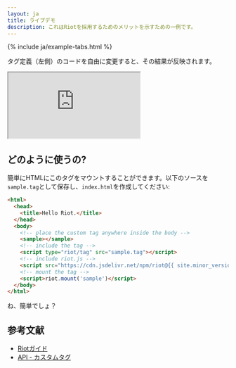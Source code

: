 ```yaml
---
layout: ja
title: ライブデモ
description: これはRiotを採用するためのメリットを示すための一例です。
---
```


{% include ja/example-tabs.html %}

タグ定義（左側）のコードを自由に変更すると、その結果が反映されます。

<iframe src="https://riot.js.org/examples/live-editor"></iframe>

## どのように使うの?

簡単にHTMLにこのタグをマウントすることができます。以下のソースを`sample.tag`として保存し、`index.html`を作成してください:

```html
<html>
  <head>
    <title>Hello Riot.</title>
  </head>
  <body>
    <!-- place the custom tag anywhere inside the body -->
    <sample></sample>
    <!-- include the tag -->
    <script type="riot/tag" src="sample.tag"></script>
    <!-- include riot.js -->
    <script src="https://cdn.jsdelivr.net/npm/riot@{{ site.minor_version }}/riot+compiler.min.js"></script>
    <!-- mount the tag -->
    <script>riot.mount('sample')</script>
  </body>
</html>
```

ね、簡単でしょ？

## 参考文献

- [Riotガイド](/ja/guide/)
- [API - カスタムタグ](/ja/api/)
